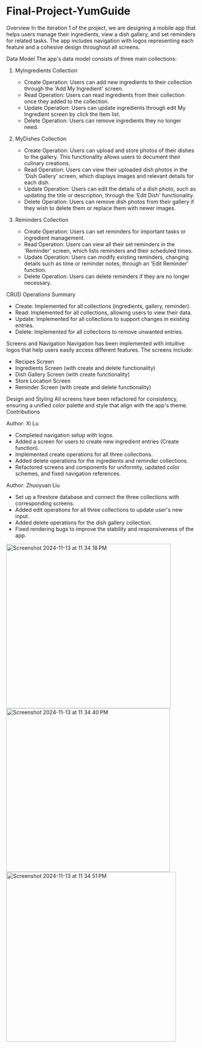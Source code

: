 # Final-Project-YumGuide

Overview
In the iteration 1 of the project, we are designing a mobile app that helps users manage their ingredients, view a dish gallery, and set reminders for related tasks. The app includes navigation with logos representing each feature and a cohesive design throughout all screens.

Data Model
The app's data model consists of three main collections:
1. MyIngredients Collection
    * Create Operation: Users can add new ingredients to their collection through the 'Add My Ingredient' screen.
    * Read Operation: Users can read ingredients from their collection once they added to the collection.
    * Update Operation: Users can update ingredients through edit My Ingredient screen by click the Item list.
    * Delete Operation: Users can remove ingredients they no longer need.
2. MyDishes Collection
    * Create Operation: Users can upload and store photos of their dishes to the gallery. This functionality allows users to document their culinary creations.
    * Read Operation: Users can view their uploaded dish photos in the 'Dish Gallery' screen, which displays images and relevant details for each dish.
    * Update Operation: Users can edit the details of a dish photo, such as updating the title or description, through the 'Edit Dish' functionality.
    * Delete Operation: Users can remove dish photos from their gallery if they wish to delete them or replace them with newer images.

3. Reminders Collection
    * Create Operation: Users can set reminders for important tasks or ingredient management.
    * Read Operation: Users can view all their set reminders in the 'Reminder' screen, which lists reminders and their scheduled times.
    * Update Operation: Users can modify existing reminders, changing details such as time or reminder notes, through an 'Edit Reminder' function.
    * Delete Operation: Users can delete reminders if they are no longer necessary.

CRUD Operations Summary
* Create: Implemented for all collections (ingredients, gallery, reminder).
* Read: Implemented for all collections, allowing users to view their data.
* Update: Implemented for all collections to support changes in existing entries.
* Delete: Implemented for all collections to remove unwanted entries.

Screens and Navigation
Navigation has been implemented with intuitive logos that help users easily access different features. The screens include:
* Recipes Screen
* Ingredients Screen (with create and delete functionality)
* Dish Gallery Screen (with create functionality)
* Store Location Screen
* Reminder Screen (with create and delete functionality)

Design and Styling
All screens have been refactored for consistency, ensuring a unified color palette and style that align with the app's theme.
Contributions


Author: Xi Lu
* Completed navigation setup with logos.
* Added a screen for users to create new ingredient entries (Create function).
* Implemented create operations for all three collections.
* Added delete operations for the ingredients and reminder collections.
* Refactored screens and components for uniformity, updated color schemes, and fixed navigation references.


Author: Zhuoyuan Liu 
* Set up a firestore database and connect the three collections with corresponding screens.
* Added edit operations for all three collections to update user's new input.
* Added delete operations for the dish gallery collection.
* Fixed rendering bugs to improve the stability and responsiveness of the app.
<img width="436" alt="Screenshot 2024-11-13 at 11 34 18 PM" src="https://github.com/user-attachments/assets/d17987f9-b3f3-45d9-ac96-48a0b248e9d7">
<img width="434" alt="Screenshot 2024-11-13 at 11 34 40 PM" src="https://github.com/user-attachments/assets/243e1a8f-9a7f-479e-a8f8-95bf644915fe">
<img width="450" alt="Screenshot 2024-11-13 at 11 34 51 PM" src="https://github.com/user-attachments/assets/a9cd5c61-ddb0-4e79-823a-f7648f671ae1">


  
